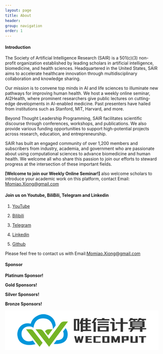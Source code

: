 ```yaml
---
layout: page
title: About
header:
group: navigation
order: 1
---
```


#### Introduction

The Society of Artificial Intelligence Research (SAIR) is a 501(c)(3) non-profit organization established by leading scholars in artificial intelligence, biomedicine, and health sciences. Headquartered in the United States, SAIR aims to accelerate healthcare innovation through multidisciplinary collaboration and knowledge sharing. 

Our mission is to convene top minds in AI and life sciences to illuminate new pathways for improving human health. We host a weekly online seminar, AI2Health, where prominent researchers give public lectures on cutting-edge developments in AI-enabled medicine. Past presenters have hailed from institutions such as Stanford, MIT, Harvard, and more. 

Beyond Thought Leadership Programming, SAIR facilitates scientific discourse through conferences, workshops, and publications. We also provide various funding opportunities to support high-potential projects across research, education, and entrepreneurship. 

SAIR has built an engaged community of over 1,200 members and subscribers from industry, academia, and government who are passionate about using computational sciences to advance biomedicine and human health. We welcome all who share this passion to join our efforts to steward progress at the intersection of these important fields.

**[Welcome to join our Weekly Online Seminar!]** also welcome scholars to introduce your academic work on this platform, contact Email: [Momiao.Xiong@gmail.com](mailto:Momiao.Xiong@gmail.com)

#### Join us on Youtube, BiliBili, Telegram and Linkedin

1. [YouTube](https://www.youtube.com/channel/UCwYrwLEn8p8ejz3CfUuvgkw)

2. [Bilibili](https://space.bilibili.com/2056525058)

3. [Telegram](https://t.me/+Nr2vEpia2fIwMjIx)

4. [Linkedin](https://www.linkedin.com/in/momiao-xiong-a7480892/)

5. [Github](https://github.com/Ai2healthcare)

Please feel free to contact us with Email:[Momiao.Xiong@gmail.com](mailto:Momiao.Xiong@gmail.com)


#### Sponsor

**Platinum Sponsor!**

**Gold Sponsors!**

**Silver Sponsors!**

**Bronze Sponsors!**

[<img alt="" src="images/weixin2024.png" />](https://www.wecomput.com/)
